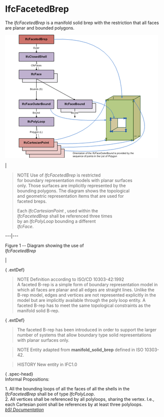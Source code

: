 IfcFacetedBrep
==============
The _IfcFacetedBrep_ is a manifold solid brep with the restriction that all
faces are planar and bounded polygons.  
  
  
  
  
  
  
![faceted brep instantiation](../figures/ifcfacetedbrep_01.png)  
  
|  

>  
>  NOTE  Use of _IfcFacetedBrep_ is restricted  
>  for boundary representation models with planar surfaces  
>  only. Those surfaces are implicitly represented by the  
>  bounding polygons. The diagram shows the topological  
>  and geometric representation items that are used for  
>  faceted breps.  
>  
>  
>  
>  Each _IfcCartesianPoint_ , used within the  
>  _IfcFacetedBrep_ shall be referenced three times  
>  by an _IfcPolyLoop_ bounding a different  
>  _IfcFace_.  
>

  
  
  
---|---  
  
  
  

Figure 1 -- Diagram showing the use of  
_IfcFacetedBrep_  

  
  
|  
  
  
  
  
  
  
{ .extDef}  
> NOTE  Definition according to ISO/CD 10303-42:1992  
> A faceted B-rep is a simple form of boundary representation model in which
> all faces are planar and all edges are straight lines. Unlike the B-rep
> model, edges and vertices are not represented explicitly in the model but
> are implicitly available through the poly loop entity. A faceted B-rep has
> to meet the same topological constraints as the manifold solid B-rep.  
  
{ .extDef}  
> The faceted B-rep has been introduced in order to support the larger number
> of systems that allow boundary type solid representations with planar
> surfaces only.  
  
> NOTE  Entity adapted from **manifold_solid_brep** defined in ISO 10303-42.  
  
> HISTORY  New entity in IFC1.0  
  
  
  
{ .spec-head}  
Informal Propositions:  
  
1\. All the bounding loops of all the faces of all the shells in the
_IfcFacetedBrep_ shall be of type _IfcPolyLoop_.  
2\. All vertices shall be referenced by all polyloops, sharing the vertex.
I.e., each Cartesian point shall be references by at least three polyloops.  
[ _bSI
Documentation_](https://standards.buildingsmart.org/IFC/DEV/IFC4_2/FINAL/HTML/schema/ifcgeometricmodelresource/lexical/ifcfacetedbrep.htm)


